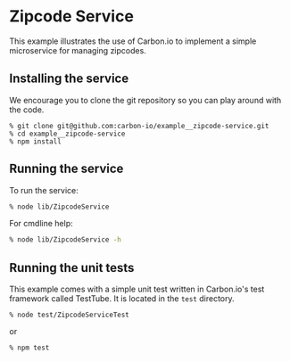 # Zipcode Service

This example illustrates the use of Carbon.io to implement a simple
microservice for managing zipcodes.

## Installing the service

We encourage you to clone the git repository so you can play around
with the code. 

```
% git clone git@github.com:carbon-io/example__zipcode-service.git
% cd example__zipcode-service
% npm install
```

## Running the service

To run the service:

```sh
% node lib/ZipcodeService
```

For cmdline help:

```sh
% node lib/ZipcodeService -h
```

## Running the unit tests

This example comes with a simple unit test written in Carbon.io's test framework called TestTube. It is located in the ```test``` directory. 

```
% node test/ZipcodeServiceTest
```

or 

```
% npm test
```

